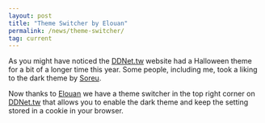 ```yaml
---
layout: post
title: "Theme Switcher by Elouan"
permalink: /news/theme-switcher/
tag: current
---
```


As you might have noticed the [DDNet.tw](/) website had a Halloween theme for a bit of a longer time this year. Some people, including me, took a liking to the dark theme by [Soreu](https://ddnet.tw/players/Soreu/).

Now thanks to [Elouan](https://ddnet.tw/players/-9834-/) we have a theme switcher in the top right corner on [DDNet.tw](/) that allows you to enable the dark theme and keep the setting stored in a cookie in your browser.
